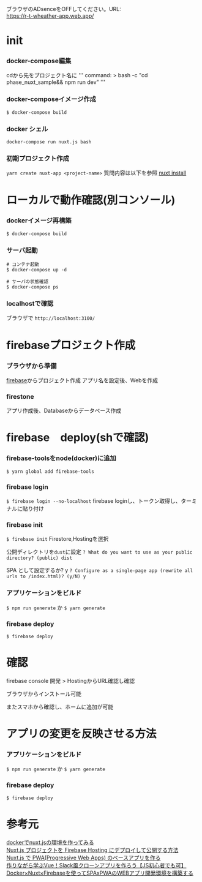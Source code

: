 ブラウザのADsenceをOFFしてください。URL:  
https://r-t-wheather-app.web.app/

# init
### docker-compose編集
cdから先をプロジェクト名に
'''
    command: >
      bash -c "cd phase_nuxt_sample&&
      npm run dev"
'''

### docker-composeイメージ作成
`$ docker-compose build`

### docker シェル
`docker-compose run nuxt.js bash`

### 初期プロジェクト作成
`yarn create nuxt-app <project-name>`
質問内容は以下を参照
[nuxt install](https://ja.nuxtjs.org/guide/installation/)

# ローカルで動作確認(別コンソール)
### dockerイメージ再構築
`$ docker-compose build`

### サーバ起動
```
# コンテナ起動
$ docker-compose up -d

# サーバの状態確認
$ docker-compose ps
```

### localhostで確認
ブラウザで
`http://localhost:3100/`


# firebaseプロジェクト作成
### ブラウザから準備
[firebase](https://firebase.google.com/?hl=ja)からプロジェクト作成
アプリ名を設定後、Webを作成

### firestone
アプリ作成後、Databaseからデータベース作成

# firebase　deploy(shで確認)
### firebase-toolsをnode(docker)に追加
`$ yarn global add firebase-tools`

### firebase login 
`$ firebase login --no-localhost`
firebase loginし、トークン取得し、ターミナルに貼り付け

### firebase init 
`$ firebase init`
Firestore,Hostingを選択

公開ディレクトリを`dust`に設定
`? What do you want to use as your public directory? (public) dist`

SPA として設定するか? y
`? Configure as a single-page app (rewrite all urls to /index.html)? (y/N) y`

### アプリケーションをビルド
`$ npm run generate`
か
`$ yarn generate`

### firebase deploy
`$ firebase deploy`

# 確認
firebase console
開発 > HostingからURL確認し確認

ブラウザからインストール可能

またスマホから確認し、ホームに追加が可能

# アプリの変更を反映させる方法
### アプリケーションをビルド
`$ npm run generate`
か
`$ yarn generate`

### firebase deploy
`$ firebase deploy`

# 参考元
[dockerでnuxt.jsの環境を作ってみる](https://qiita.com/reflet/items/e7c33f84ab43ab237ee4)<br>
[Nuxt.js プロジェクトを Firebase Hosting にデプロイして公開する方法](https://upd.world/nuxtjs-deploy-firebase-hosting/)<br>
[Nuxt.js で PWA(Progressive Web Apps) のベースアプリを作る](https://riotz.works/articles/lulzneko/2019/05/09/develop-base-app-for-pwa-with-nuxtjs/)<br>
[作りながら学ぶVue！Slack風クローンアプリを作ろう【JS初心者でも可】](https://note.com/cohki0305/n/ne21cd96137ec)<br>
[Docker×Nuxt×Firebaseを使ってSPAxPWAのWEBアプリ開発環境を構築する](https://www.bravesoft.co.jp/blog/archives/3942)
